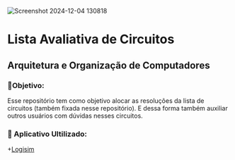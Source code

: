 
![Screenshot 2024-12-04 130818](https://github.com/user-attachments/assets/bb2a5c76-b245-4c4b-ae61-166b65274ab6)

<h1>
  Lista Avaliativa de Circuitos 
</h1>
<h2>
  Arquitetura e Organização de Computadores
</h2>

<p><h3>
   🎯Objetivo:
  </h3>
  Esse repositório tem como objetivo alocar as resoluções da lista de circuitos (também fixada nesse repositório). E dessa forma também auxiliar outros usuários com dúvidas nesses circuitos.
</p>

<h3>🔎 Aplicativo Ultilizado:</h3> 

+<a href="https://sourceforge.net/projects/circuit/">Logisim</a>

